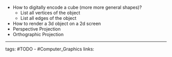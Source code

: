- How to digitally encode a cube (more more general shapes)?
	- List all vertices of the object
	- List all edges of the object
- How to render a 3d object on a 2d screen
- Perspective Projection
- Orthographic Projection

---
tags: #TODO - #Computer_Graphics
links: